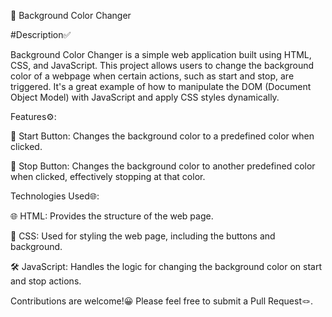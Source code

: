 🌈 Background Color Changer

#Description✅

Background Color Changer is a simple web application built using HTML, CSS, and JavaScript. This project allows users to change the background color of a webpage when certain actions, such as start and stop, are triggered. It's a great example of how to manipulate the DOM (Document Object Model) with JavaScript and apply CSS styles dynamically.


Features⚙️:

🚀 Start Button: Changes the background color to a predefined color when clicked.

🛑 Stop Button: Changes the background color to another predefined color when clicked, effectively stopping at that color.

Technologies Used🌐:

🌐 HTML: Provides the structure of the web page.

🎨 CSS: Used for styling the web page, including the buttons and background.

🛠️ JavaScript: Handles the logic for changing the background color on start and stop actions.

Contributions are welcome!😀 Please feel free to submit a Pull Request🪢.
